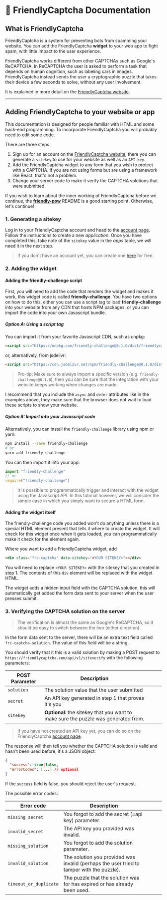 # 🤖 FriendlyCaptcha Documentation


## What is FriendlyCaptcha

FriendlyCaptcha is a system for preventing bots from spamming your website. You can add the FriendlyCaptcha **widget** to your web app to fight spam, with little impact to the user experience.

FriendlyCaptcha works different from other CAPTCHAs such as Google's ReCAPTCHA. In ReCAPTCHA the user is asked to perform a task that depends on human cognition, such as labeling cars in images. FriendlyCaptcha instead sends the user a cryptographic puzzle that takes their device a few seconds to solve, without any user involvement.

It is explained in more detail on the [FriendlyCaptcha website](https://friendlycaptcha.com).

---

## Adding FriendlyCaptcha to your website or app

This documentation is designed for people familiar with HTML and some back-end programming. To incorporate FriendlyCaptcha you will probably need to edit some code.

There are three steps:

1. Sign up for an account on the [FriendlyCaptcha website](https://friendlycaptcha.com), there you can generate a `sitekey` to use for your website as well as an `API key`.
2. Add the FriendlyCaptcha widget to any form that you wish to protect with a CAPTCHA. If you are not using forms but are using a framework like React, that's not a problem.
3. Change your server code to make it verify the CAPTCHA solutions that were submitted.

If you wish to learn about the inner working of FriendlyCaptcha before we continue, the [**friendly-pow**](https://github.com/gzuidhof/friendly-pow) README is a good starting point. Otherwise, let's continue!

### 1. Generating a sitekey
Log in to your FriendlyCaptcha account and head to the [account page](https://friendlycaptcha.com/signup). Follow the instructions to create a new *application*. Once you have completed this, take note of the `sitekey` value in the *apps* table, we will need it in the next step.

> If you don't have an account yet, you can create one [here](https://friendlycaptcha.com/signup) for free. 

### 2. Adding the widget


#### Adding the friendly-challenge script

First, you will need to add the code that renders the widget and makes it work, this widget code is called **friendly-challenge**. You have two options on how to do this, either you can use a script tag to load **friendly-challenge** into your website from any CDN that hosts NPM packages, or you can import the code into your own Javascript bundle.

##### Option A: Using a script tag
You can import it from your favorite Javascript CDN, such as unpkg:
```html
<script src="https://unpkg.com/friendly-challenge@0.1.0/dist/friendlycaptcha.min.js" async defer></script>
```
or, alternatively, from jsdelivr:
```html
<script src="https://cdn.jsdelivr.net/npm/friendly-challenge@0.1.0/dist/friendlycaptcha.min.js" async defer></script>
```

> Pro-tip: Make sure to always import a specific version (e.g. `friendly-challenge@0.1.0`), then you can be sure that the integration with your website keeps working when changes are made.

I recommend that you include the `async` and `defer` attributes like in the examples above, they make sure that the browser does not wait to load these scripts to show your website.

##### Option B: Import into your Javascript code
Alternatively, you can install the `friendly-challenge` library using npm or yarn:
```bash
npm install --save friendly-challenge
# or
yarn add friendly-challenge
```

You can then import it into your app:
```javascript
import "friendly-challenge"
// or
require("friendly-challenge")
```

> It is possible to programmatically trigger and interact with the widget using the Javascript API.  In this tutorial however, we will consider the simple case in which you simply want to secure a HTML form.

#### Adding the widget itself

The friendly-challenge code you added won't do anything unless there is a special HTML element present that tells it where to create the widget. It will check for this widget once when it gets loaded, you can programmatically make it check for the element again.

Where you want to add a FriendlyCaptcha widget, add
```html
<div class="frc-captcha" data-sitekey="<YOUR SITEKEY>"></div>
```
You will need to replace `<YOUR SITEKEY>` with the sitekey that you created in step 1. The contents of this `div` element will be replaced with the widget HTML.

The widget adds a hidden input field with the CAPTCHA solution, this will automatically get added the form data sent to your server when the user presses submit.

### 3. Verifying the CAPTCHA solution on the server

> The verification is almost the same as Google's ReCAPTCHA, so it should be easy to switch between the two (either direction).

In the form data sent to the server, there will be an extra text field called `frc-captcha-solution`. The value of this field will be a string. 

You should verify that it this is a valid solution by making a POST request to `https://friendlycaptcha.com/api/v1/siteverify` with the following parameters:

| POST Parameter | Description                                         |   |   |   |
|----------------|-----------------------------------------------------|---|---|---|
| `solution`       | The solution value that the user submitted          |   |   |   |
| `secret`         | An API key generated in step 1 that proves it's you |   |   |   |
| `sitekey`        | **Optional:** the sitekey that you want to make sure the puzzle was generated from. |   |   |   |

> If you have not created an API key yet, you can do so on the FriendlyCaptcha [account page](https://friendlycaptcha.com/account).

The response will then tell you whether the CAPTCHA solution is valid and hasn't been used before, it's a JSON object:

```JSON
{
  "success": true|false,
  "errorCodes": [...] // optional
}
```

If the `success` field is false, you should reject the user's request. 

The possible error codes:

| Error code   | Description                                         |   |   |   |
|----------------|-----------------------------------------------------|---|---|---|
| `missing_secret`       | You forgot to add the secret (=api key) parameter.          |   |   |   |
| `invalid_secret`       | The API key you provided was invalid.          |   |   |   |
| `missing_solution` | You forgot to add the solution parameter.                                                    |   |   |   |
| `invalid_solution` | The solution you provided was invalid (perhaps the user tried to tamper with the puzzle).                                                    |   |   |   |
| `timeout_or_duplicate` | The puzzle that the solution was for has expired or has already been used.                                                     |   |   |   |













